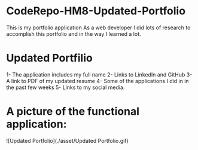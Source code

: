 # CodeRepo-HM8-Updated-Portfolio
This is my portfolio application
As a web developer I did lots of research to accomplish this portfolio and in the way I learned a lot. 

# Updated Portfilio
1- The application includes my full name
2- Links to LinkedIn and GitHub
3- A link to PDF of my updated resume
4- Some of the applications I did in in the past few weeks
5- Links to my social media. 

# A picture of the functional application:

![Updated Portfolio](./asset/Updated Portfolio.gif)